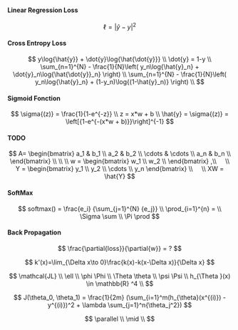 



#### Linear Regression Loss

$$
\ell = |\hat{y} - y|^2
$$



#### Cross Entropy Loss

$$
y\log{\hat{y}} + \dot{y}\log{\hat{\dot{y}}} \\
\dot{y} = 1-y \\
\sum_{n=1}^{N} - \frac{1}{N}\left( y_n\log{\hat{y}_n} + \dot{y}_n\log{\hat{\dot{y}}_n} \right) \\
\sum_{n=1}^{N} - \frac{1}{N}\left( y_n\log{\hat{y}_n} + (1-y_n)\log{(1-\hat{y}_n)} \right) \\
$$



#### Sigmoid Fonction

$$
\sigma{(z)} = \frac{1}{1-e^{-z}} \\
z = x*w + b \\
\hat{y} = \sigma{(z)} = \left[{1-e^{-(x*w + b)}}\right]^{-1}
$$

#### TODO

$$
A= \begin{bmatrix}
a_1 & b_1 \\
a_2 & b_2 \\
\cdots & \cdots \\
a_n & b_n \\
\end{bmatrix}  \\
    \\
    \\
w = \begin{bmatrix}
w_1 \\
w_2 \\
\end{bmatrix} ,\\
    \\
Y = \begin{bmatrix}
y_1 \\
y_2 \\
\cdots \\
y_n
\end{bmatrix} \\
    \\
XW = \hat{Y}
$$





#### SoftMax

$$
softmax() = \frac{e_i} {\sum_{j=1}^{N} {e_j}} \\
\prod_{i=1}^{n} =  \\
\Sigma \sum \\
\Pi \prod
$$

#### Back Propagation

$$
\frac{\partial{loss}}{\partial{w}} = ?
$$

$$
k'(x)=\lim_{\Delta x\to 0}\frac{k(x)-k(x-\Delta x)}{\Delta x}
$$


$$
\mathcal{JL} \\
\ell  \\ 
\phi \Phi \\
\Theta \theta \\
\psi \Psi \\
h_{\Theta }(x) \in \mathbb{R} ^4 \\
$$

$$
J(\theta_0, \theta_1) = \frac{1}{2m} (\sum_{i=1}^m(h_{\theta}(x^{(i)})  -y^{(i)})^2 + \lambda \sum_{j=1}^n{\theta_j^2})
$$

$$
\parallel  \\
\mid \\
$$

